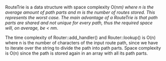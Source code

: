 RouteTrie is a data structure with space complexity O(n*m) where n is the average amount of path parts and m is the number of routes stored. This represents the worst case.
The main advantage of a RouteTrie is that path parts are shared and not unique for every path, thus the required space will, on average, be < n*m.

The time complexity of Router::add_handler() and Router::lookup() is O(n) where n is the number of characters of the input route path, since we have to iterate over the string to divide the path into path parts. Space complexity is O(n) since the path is stored again in an array with all its path parts.